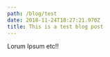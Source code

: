 ```yaml
---
path: /blog/test
date: 2018-11-24T18:27:21.970Z
title: This is a test blog post
---
```

Lorum Ipsum etc!!
